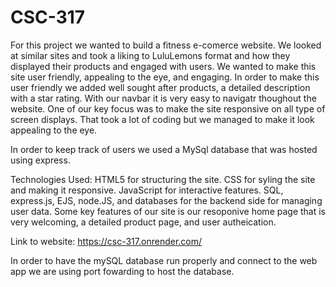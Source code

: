 # CSC-317
For this project we wanted to build a fitness e-comerce website. We looked at similar sites and took a liking to LuluLemons format and how they displayed their products and engaged with users. 
We wanted to make this site user friendly, appealing to the eye, and engaging. In order to make this user friendly we added well sought after products, a detailed description with a star rating. With our navbar it is very easy to navigatr thoughout the website. 
One of our key focus was to make the site responsive on all type of screen displays. That took a lot of coding but we managed to make it look appealing to the eye. 


In order to keep track of users we used a MySql database that was hosted using express.

Technologies Used: HTML5 for structuring the site. CSS for syling the site and making it responsive. JavaScript for interactive features. SQL, express.js, EJS, node.JS, and databases for the backend side for managing user data.
Some key features of our site is our resoponive home page that is very welcoming, a detailed product page, and user autheication.

Link to website:
https://csc-317.onrender.com/

In order to have the mySQL database run properly and connect to the web app we are using port fowarding to host the database.
